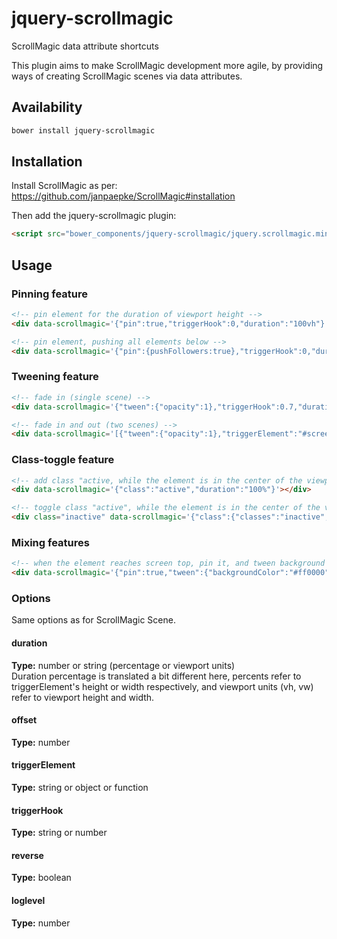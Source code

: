 # jquery-scrollmagic
ScrollMagic data attribute shortcuts

This plugin aims to make ScrollMagic development more agile, by providing ways of creating ScrollMagic scenes via data attributes.

## Availability

```bash
bower install jquery-scrollmagic
```

## Installation

Install ScrollMagic as per: https://github.com/janpaepke/ScrollMagic#installation

Then add the jquery-scrollmagic plugin:

```html
<script src="bower_components/jquery-scrollmagic/jquery.scrollmagic.min.js"></script>
```

## Usage

### Pinning feature

```html
<!-- pin element for the duration of viewport height -->
<div data-scrollmagic='{"pin":true,"triggerHook":0,"duration":"100vh"}'></div>

<!-- pin element, pushing all elements below -->
<div data-scrollmagic='{"pin":{pushFollowers:true},"triggerHook":0,"duration":"100vh"}'></div>
```

### Tweening feature

```html
<!-- fade in (single scene) -->
<div data-scrollmagic='{"tween":{"opacity":1},"triggerHook":0.7,"duration":"75vh"}'></div>

<!-- fade in and out (two scenes) -->
<div data-scrollmagic='[{"tween":{"opacity":1},"triggerElement":"#screen-text-1","triggerHook":0.25,"duration":150},{"tween":{"opacity":0},"triggerElement":"#screen-text-2","triggerHook":1,"duration":150}]'></div>
```

### Class-toggle feature

```html
<!-- add class "active, while the element is in the center of the viewport" -->
<div data-scrollmagic='{"class":"active","duration":"100%"}'></div>

<!-- toggle class "active", while the element is in the center of the viewport -->
<div class="inactive" data-scrollmagic='{"class":{"classes":"inactive","toggle":true},"duration":"100%"}'></div>
```

### Mixing features

```html
<!-- when the element reaches screen top, pin it, and tween background color to red, for the duration of viewport height -->
<div data-scrollmagic='{"pin":true,"tween":{"backgroundColor":"#ff0000"},"class":"pinned","triggerHook":0,"duration":"100vh"}'></div>
```

### Options

Same options as for ScrollMagic Scene.

#### duration
**Type:** number or string (percentage or viewport units)  
Duration percentage is translated a bit different here, percents refer to triggerElement's height or width respectively, and viewport units (vh, vw) refer to viewport height and width.

#### offset
**Type:** number

#### triggerElement
**Type:** string or object or function

#### triggerHook
**Type:** string or number

#### reverse
**Type:** boolean

#### loglevel
**Type:** number
